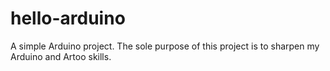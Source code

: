 hello-arduino
=============

A simple Arduino project. The sole purpose of this project is to sharpen my Arduino and Artoo skills.
